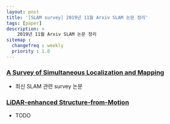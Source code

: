 ```yaml
---
layout: post
title: '[SLAM survey] 2019년 11월 Arxiv SLAM 논문 정리'
tags: [paper]
description: >
    2019년 11월 Arxiv SLAM 논문 정리
sitemap :
  changefreq : weekly
  priority : 1.0
---
```


### [A Survey of Simultaneous Localization and Mapping](https://arxiv.org/abs/1909.05214?fbclid=IwAR1q0uZRy-GnrFCoaaS-JrXNb1n6Weu-LCo6jU0bEDyVxawbawpRQXp4lqo)
- 최신 SLAM 관련 survey 논문

### [LiDAR-enhanced Structure-from-Motion](https://arxiv.org/abs/1911.03369)
- TODO